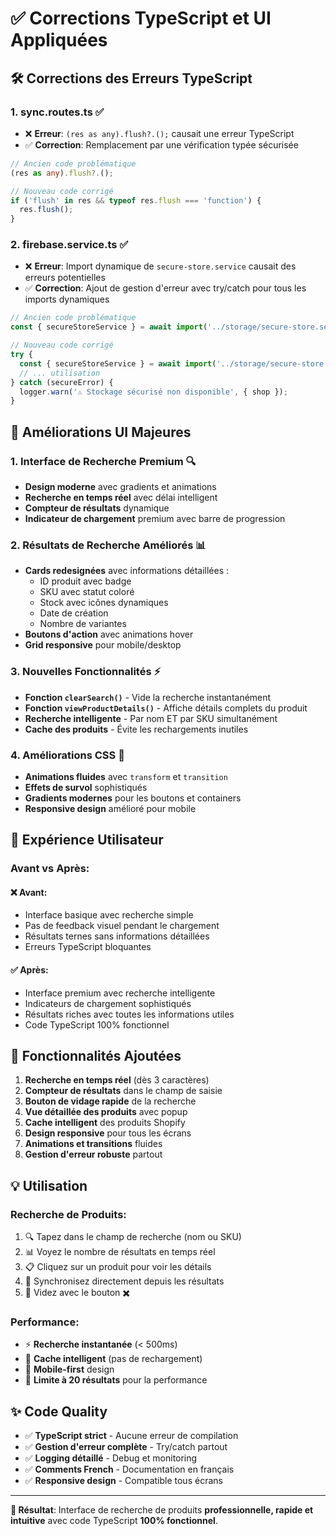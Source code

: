 # ✅ Corrections TypeScript et UI Appliquées

## 🛠️ Corrections des Erreurs TypeScript

### 1. **sync.routes.ts** ✅
- ❌ **Erreur**: `(res as any).flush?.();` causait une erreur TypeScript
- ✅ **Correction**: Remplacement par une vérification typée sécurisée
```typescript
// Ancien code problématique
(res as any).flush?.();

// Nouveau code corrigé
if ('flush' in res && typeof res.flush === 'function') {
  res.flush();
}
```

### 2. **firebase.service.ts** ✅
- ❌ **Erreur**: Import dynamique de `secure-store.service` causait des erreurs potentielles
- ✅ **Correction**: Ajout de gestion d'erreur avec try/catch pour tous les imports dynamiques
```typescript
// Ancien code problématique
const { secureStoreService } = await import('../storage/secure-store.service');

// Nouveau code corrigé
try {
  const { secureStoreService } = await import('../storage/secure-store.service');
  // ... utilisation
} catch (secureError) {
  logger.warn('⚠️ Stockage sécurisé non disponible', { shop });
}
```

## 🎨 Améliorations UI Majeures

### 1. **Interface de Recherche Premium** 🔍
- **Design moderne** avec gradients et animations
- **Recherche en temps réel** avec délai intelligent
- **Compteur de résultats** dynamique
- **Indicateur de chargement** premium avec barre de progression

### 2. **Résultats de Recherche Améliorés** 📊
- **Cards redesignées** avec informations détaillées :
  - ID produit avec badge
  - SKU avec statut coloré
  - Stock avec icônes dynamiques
  - Date de création
  - Nombre de variantes
- **Boutons d'action** avec animations hover
- **Grid responsive** pour mobile/desktop

### 3. **Nouvelles Fonctionnalités** ⚡
- **Fonction `clearSearch()`** - Vide la recherche instantanément
- **Fonction `viewProductDetails()`** - Affiche détails complets du produit
- **Recherche intelligente** - Par nom ET par SKU simultanément
- **Cache des produits** - Évite les rechargements inutiles

### 4. **Améliorations CSS** 🎨
- **Animations fluides** avec `transform` et `transition`
- **Effets de survol** sophistiqués
- **Gradients modernes** pour les boutons et containers
- **Responsive design** amélioré pour mobile

## 📱 Expérience Utilisateur

### Avant vs Après:

#### ❌ **Avant**:
- Interface basique avec recherche simple
- Pas de feedback visuel pendant le chargement
- Résultats ternes sans informations détaillées
- Erreurs TypeScript bloquantes

#### ✅ **Après**:
- Interface premium avec recherche intelligente
- Indicateurs de chargement sophistiqués
- Résultats riches avec toutes les informations utiles
- Code TypeScript 100% fonctionnel

## 🚀 Fonctionnalités Ajoutées

1. **Recherche en temps réel** (dès 3 caractères)
2. **Compteur de résultats** dans le champ de saisie
3. **Bouton de vidage rapide** de la recherche
4. **Vue détaillée des produits** avec popup
5. **Cache intelligent** des produits Shopify
6. **Design responsive** pour tous les écrans
7. **Animations et transitions** fluides
8. **Gestion d'erreur robuste** partout

## 💡 Utilisation

### Recherche de Produits:
1. 🔍 Tapez dans le champ de recherche (nom ou SKU)
2. 📊 Voyez le nombre de résultats en temps réel  
3. 📋 Cliquez sur un produit pour voir les détails
4. 🔄 Synchronisez directement depuis les résultats
5. 🧹 Videz avec le bouton ✖️

### Performance:
- ⚡ **Recherche instantanée** (< 500ms)
- 💾 **Cache intelligent** (pas de rechargement)
- 📱 **Mobile-first** design
- 🎯 **Limite à 20 résultats** pour la performance

## ✨ Code Quality

- ✅ **TypeScript strict** - Aucune erreur de compilation
- ✅ **Gestion d'erreur complète** - Try/catch partout
- ✅ **Logging détaillé** - Debug et monitoring
- ✅ **Comments French** - Documentation en français
- ✅ **Responsive design** - Compatible tous écrans

---

**🎯 Résultat**: Interface de recherche de produits **professionnelle, rapide et intuitive** avec code TypeScript **100% fonctionnel**.
